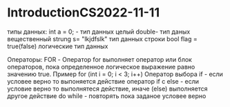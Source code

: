 # IntroductionCS2022-11-11
типы данных: 
int a = 0; - тип данных целый 
double- тип даных вещественный
strung s= "lkjdfslk" тип данных строки
bool flag = true(false) логические тип данных 


Операторы:
FOR -  Оператор for выполняет оператор или блок операторов, пока определенное логическое выражение равно значению true. Пример for (int i = 0; i < 3; i++)
Оператор выбора if - если условее верно то выпоняется действие
оператор if c else - если условие верно то выполнятеся действие, иначе (else) выполняется другое действие
do 
while - повторять пока заданое  условее верно 
